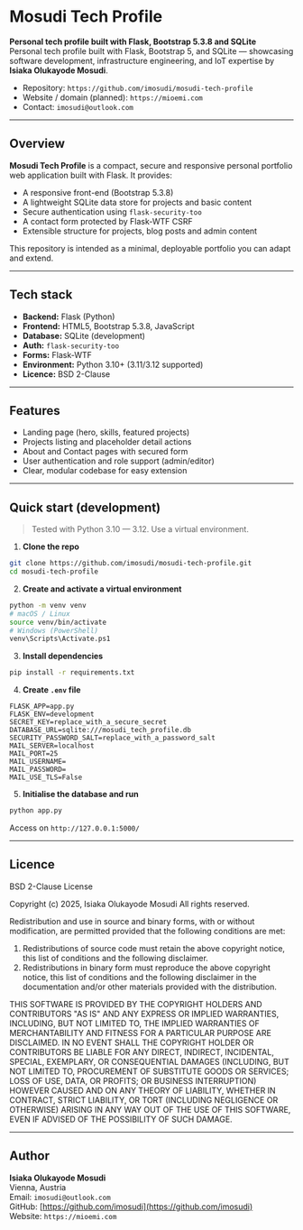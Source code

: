 # Mosudi Tech Profile
**Personal tech profile built with Flask, Bootstrap 5.3.8 and SQLite**  
Personal tech profile built with Flask, Bootstrap 5, and SQLite — showcasing software development, infrastructure engineering, and IoT expertise by **Isiaka Olukayode Mosudi**.


- Repository: `https://github.com/imosudi/mosudi-tech-profile`  
- Website / domain (planned): `https://mioemi.com`  
- Contact: `imosudi@outlook.com`

---

## Overview

**Mosudi Tech Profile** is a compact, secure and responsive personal portfolio web application built with Flask. It provides:

- A responsive front-end (Bootstrap 5.3.8)
- A lightweight SQLite data store for projects and basic content
- Secure authentication using `flask-security-too`
- A contact form protected by Flask-WTF CSRF
- Extensible structure for projects, blog posts and admin content

This repository is intended as a minimal, deployable portfolio you can adapt and extend.

---

## Tech stack

- **Backend:** Flask (Python)  
- **Frontend:** HTML5, Bootstrap 5.3.8, JavaScript  
- **Database:** SQLite (development)  
- **Auth:** `flask-security-too`  
- **Forms:** Flask-WTF  
- **Environment:** Python 3.10+ (3.11/3.12 supported)  
- **Licence:** BSD 2-Clause

---

## Features

- Landing page (hero, skills, featured projects)
- Projects listing and placeholder detail actions
- About and Contact pages with secured form
- User authentication and role support (admin/editor)
- Clear, modular codebase for easy extension

---

## Quick start (development)

> Tested with Python 3.10 — 3.12. Use a virtual environment.

1. **Clone the repo**
```bash
git clone https://github.com/imosudi/mosudi-tech-profile.git
cd mosudi-tech-profile
```

2. **Create and activate a virtual environment**
```bash
python -m venv venv
# macOS / Linux
source venv/bin/activate
# Windows (PowerShell)
venv\Scripts\Activate.ps1
```

3. **Install dependencies**
```bash
pip install -r requirements.txt
```

4. **Create `.env` file**
```env
FLASK_APP=app.py
FLASK_ENV=development
SECRET_KEY=replace_with_a_secure_secret
DATABASE_URL=sqlite:///mosudi_tech_profile.db
SECURITY_PASSWORD_SALT=replace_with_a_password_salt
MAIL_SERVER=localhost
MAIL_PORT=25
MAIL_USERNAME=
MAIL_PASSWORD=
MAIL_USE_TLS=False
```

5. **Initialise the database and run**
```bash
python app.py
```

Access on `http://127.0.0.1:5000/`

---

## Licence

BSD 2-Clause License

Copyright (c) 2025, Isiaka Olukayode Mosudi
All rights reserved.

Redistribution and use in source and binary forms, with or without modification, are permitted provided that the following conditions are met:

1. Redistributions of source code must retain the above copyright notice, this list of conditions and the following disclaimer.
2. Redistributions in binary form must reproduce the above copyright notice, this list of conditions and the following disclaimer in the documentation and/or other materials provided with the distribution.

THIS SOFTWARE IS PROVIDED BY THE COPYRIGHT HOLDERS AND CONTRIBUTORS "AS IS" AND ANY EXPRESS OR IMPLIED WARRANTIES, INCLUDING, BUT NOT LIMITED TO, THE IMPLIED WARRANTIES OF MERCHANTABILITY AND FITNESS FOR A PARTICULAR PURPOSE ARE DISCLAIMED. IN NO EVENT SHALL THE COPYRIGHT HOLDER OR CONTRIBUTORS BE LIABLE FOR ANY DIRECT, INDIRECT, INCIDENTAL, SPECIAL, EXEMPLARY, OR CONSEQUENTIAL DAMAGES (INCLUDING, BUT NOT LIMITED TO, PROCUREMENT OF SUBSTITUTE GOODS OR SERVICES; LOSS OF USE, DATA, OR PROFITS; OR BUSINESS INTERRUPTION) HOWEVER CAUSED AND ON ANY THEORY OF LIABILITY, WHETHER IN CONTRACT, STRICT LIABILITY, OR TORT (INCLUDING NEGLIGENCE OR OTHERWISE) ARISING IN ANY WAY OUT OF THE USE OF THIS SOFTWARE, EVEN IF ADVISED OF THE POSSIBILITY OF SUCH DAMAGE.

---

## Author

**Isiaka Olukayode Mosudi**  
Vienna, Austria  
Email: `imosudi@outlook.com`  
GitHub: [https://github.com/imosudi](https://github.com/imosudi)  
Website: `https://mioemi.com`